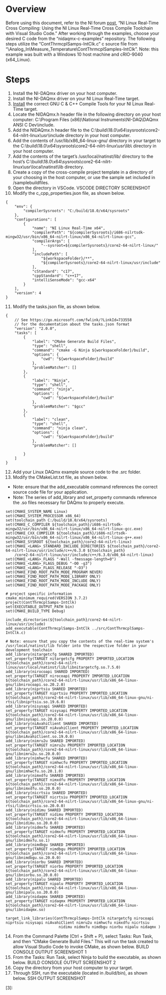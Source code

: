 # Overview
Before using this document, refer to the NI forum [post][1], “NI Linux Real-Time Cross Compiling: Using the NI Linux Real-Time Cross Compile Toolchain with Visual Studio Code.” After working through the examples, choose your desired C code from the “nidaqmx-c-examples” repository. The following steps utilize the “ContThrmcplSamps-IntClk.c” c source file from “\Analog_In\Measure_Temperature\ContThrmcplSamples-IntClk”.
Note: this example was built with a Windows 10 host machine and cRIO-9040 (x64_Linux).

# Steps
1.  Install the NI-DAQmx driver on your host computer.
2.  Install the NI-DAQmx driver on your NI Linux Real-Time target.
3.  [Install][2] the correct GNU C & C++ Compile Tools for your NI Linux Real-Time target.
4.  Locate the NIDAQmx.h header file in the following directory on your host computer: C:\Program Files (x86)\National Instruments\NI-DAQ\DAQmx ANSI C Dev\include\.
5.  Add the NIDAQmx.h header file to the C:\build\18.0\x64\sysroots\core2-64-nilrt-linux\usr\include directory in your host computer.
6.  Add the contents of /usr/lib/x86_64-linux-gnu/ directory in your target to the C:\build\18.0\x64\sysroots\core2-64-nilrt-linux\usr\lib\ directory in your host computer.
7.  Add the contents of the target’s /usr/local/natinst/lib/ directory to the host’s C:\build\18.0\x64\sysroots\core2-64-nilrt-linux\usr\local\natinst\lib directory.
8.  Create a copy of the cross-compile project template in a directory of your choosing in the host computer, or use the sample set included in /samplebuildfiles.
9.  Open the directory in VSCode.
VSCODE DIRECTORY SCREENSHOT
10. Modify the c_cpp_properties.json file, as shown below.
~~~
{
    "env": {
        "compilerSysroots": "C:/build/18.0/x64/sysroots"
    },  
    "configurations": [
        {
            "name": "NI Linux Real-Time x64",
            "compilerPath": "${compilerSysroots}/i686-nilrtsdk-mingw32/usr/bin/x86_64-nilrt-linux/x86_64-nilrt-linux-gcc",
            "compilerArgs": [
                "--sysroot=${compilerSysroots}/core2-64-nilrt-linux/"
            ],
            "includePath": [
                "${workspaceFolder}/**",
                "${compilerSysroots}/core2-64-nilrt-linux/usr/include"
            ],
            "cStandard": "c17",
            "cppStandard": "c++17",
            "intelliSenseMode": "gcc-x64"
        }
    ],
    "version": 4
}
~~~~
11. Modify the tasks.json file, as shown below.
~~~
{
    // See https://go.microsoft.com/fwlink/?LinkId=733558
    // for the documentation about the tasks.json format
    "version": "2.0.0",
    "tasks": [
        {
            "label": "CMake Generate Build Files",
            "type": "shell",
            "command": "cmake -G Ninja ${workspaceFolder}/build",
            "options": {
                "cwd": "${workspaceFolder}/build"
            },
            "problemMatcher": []
        },
        {
            "label": "Ninja",
            "type": "shell",
            "command": "ninja",
            "options": {
                "cwd": "${workspaceFolder}/build"
            },
            "problemMatcher": "$gcc"
        },
        {
            "label": "clean",
            "type": "shell",
            "command": "ninja clean",
            "options": {
                "cwd": "${workspaceFolder}/build"
            },
            "problemMatcher": []
               
        }
    ]
}
~~~
12. Add your Linux DAQmx example source code to the .src folder.
13.	Modify the CMakeList.txt file, as shown below. 
  * Note: ensure that the add_executable command references the correct source code file for your application.
  *	Note: The series of add_library and set_property commands reference the .so files necessary for DAQmx to properly execute.
~~~
set(CMAKE_SYSTEM_NAME Linux)
set(CMAKE_SYSTEM_PROCESSOR x86_64)
set(toolchain_path C:/build/18.0/x64/sysroots)
set(CMAKE_C_COMPILER ${toolchain_path}/i686-nilrtsdk-mingw32/usr/bin/x86_64-nilrt-linux/x86_64-nilrt-linux-gcc.exe)
set(CMAKE_CXX_COMPILER ${toolchain_path}/i686-nilrtsdk-mingw32/usr/bin/x86_64-nilrt-linux/x86_64-nilrt-linux-g++.exe)
set(CMAKE_SYSROOT ${toolchain_path}/core2-64-nilrt-linux)
set(CMAKE_<LANG>_STANDARD_INCLUDE_DIRECTORIES ${toolchain_path}/core2-64-nilrt-linux/usr/include/c++/6.3.0 ${toolchain_path}
    /core2-64-nilrt-linux/usr/include/c++/6.3.0/x86_64-nilrt-linux)
set(CMAKE_<LANG>_FLAGS "-Wall -fmessage-length=0")
set(CMAKE_<LANG>_FLAGS_DEBUG "-O0 -g3")
set(CMAKE_<LANG>_FLAGS_RELEASE "-O3")
set(CMAKE_FIND_ROOT_PATH_MODE_PROGRAM NEVER)
set(CMAKE_FIND_ROOT_PATH_MODE_LIBRARY ONLY)
set(CMAKE_FIND_ROOT_PATH_MODE_INCLUDE ONLY)
set(CMAKE_FIND_ROOT_PATH_MODE_PACKAGE ONLY)

# project specific information
cmake_minimum_required(VERSION 3.7.2)
project(ContThrmcplSamps-IntClk)
set(EXECUTABLE_OUTPUT_PATH bin)
set(CMAKE_BUILD_TYPE Debug)

include_directories(${toolchain_path}/core2-64-nilrt-linux/usr/include)
add_executable(ContThrmcplSamps-IntClk ../src/ContThrmcplSamps-IntClk.c)

# Note: ensure that you copy the contents of the real-time system's /usr/local/natinst/lib folder into the respective folder in your development toolchain
add_library(nitargetcfg SHARED IMPORTED)
set_property(TARGET nitargetcfg PROPERTY IMPORTED_LOCATION ${toolchain_path}/core2-64-nilrt-linux/usr/local/natinst/lib/libnitargetcfg.so.7.5.0)
add_library(nirocoapi SHARED IMPORTED)
set_property(TARGET nirocoapi PROPERTY IMPORTED_LOCATION ${toolchain_path}/core2-64-nilrt-linux/usr/lib/x86_64-linux-gnu/libnirocoapi.so.20.2.0)
add_library(niprtsiu SHARED IMPORTED)
set_property(TARGET niprtsiu PROPERTY IMPORTED_LOCATION ${toolchain_path}/core2-64-nilrt-linux/usr/lib/x86_64-linux-gnu/ni-rtsi/libniprtsiu.so.19.6.0)
add_library(nisysapi SHARED IMPORTED)
set_property(TARGET nisysapi PROPERTY IMPORTED_LOCATION ${toolchain_path}/core2-64-nilrt-linux/usr/lib/x86_64-linux-gnu/libnisysapi.so.20.0.0)
add_library(niAvahiClient SHARED IMPORTED)
set_property(TARGET niAvahiClient PROPERTY IMPORTED_LOCATION ${toolchain_path}/core2-64-nilrt-linux/usr/lib/x86_64-linux-gnu/libniAvahiClient.so.19.0.0)
add_library(nimru2u SHARED IMPORTED)
set_property(TARGET nimru2u PROPERTY IMPORTED_LOCATION ${toolchain_path}/core2-64-nilrt-linux/usr/lib/x86_64-linux-gnu/libnimru2u.so.20.0.0)
add_library(nimhwcfu SHARED IMPORTED)
set_property(TARGET nimhwcfu PROPERTY IMPORTED_LOCATION ${toolchain_path}/core2-64-nilrt-linux/usr/lib/x86_64-linux-gnu/libnimhwcfu.so.20.1.0)
add_library(nimxdfu SHARED IMPORTED)
set_property(TARGET nimxdfu PROPERTY IMPORTED_LOCATION ${toolchain_path}/core2-64-nilrt-linux/usr/lib/x86_64-linux-gnu/libnimxdfu.so.20.0.0)
add_library(nicrtsiu SHARED IMPORTED)
set_property(TARGET nicrtsiu PROPERTY IMPORTED_LOCATION ${toolchain_path}/core2-64-nilrt-linux/usr/lib/x86_64-linux-gnu/ni-rtsi/libnicrtsiu.so.20.0.0)
add_library(nidimu SHARED IMPORTED)
set_property(TARGET nidimu PROPERTY IMPORTED_LOCATION ${toolchain_path}/core2-64-nilrt-linux/usr/lib/x86_64-linux-gnu/libnidimu.so.20.0.0)
add_library(nidmxfu SHARED IMPORTED)
set_property(TARGET nidmxfu PROPERTY IMPORTED_LOCATION ${toolchain_path}/core2-64-nilrt-linux/usr/lib/x86_64-linux-gnu/libnidmxfu.so.1)
add_library(nimdbgu SHARED IMPORTED)
set_property(TARGET nimdbgu PROPERTY IMPORTED_LOCATION ${toolchain_path}/core2-64-nilrt-linux/usr/lib/x86_64-linux-gnu/libnimdbgu.so.20.0.0)
add_library(niorbu SHARED IMPORTED)
set_property(TARGET niorbu PROPERTY IMPORTED_LOCATION ${toolchain_path}/core2-64-nilrt-linux/usr/lib/x86_64-linux-gnu/libniorbu.so.20.0.0)
add_library(nipalu SHARED IMPORTED)
set_property(TARGET nipalu PROPERTY IMPORTED_LOCATION ${toolchain_path}/core2-64-nilrt-linux/usr/lib/x86_64-linux-gnu/libnipalu.so.20.0.0)
add_library(nidaqmx SHARED IMPORTED)
set_property(TARGET nidaqmx PROPERTY IMPORTED_LOCATION ${toolchain_path}/core2-64-nilrt-linux/usr/lib/x86_64-linux-gnu/libnidaqmx.so)

target_link_libraries(ContThrmcplSamps-IntClk nitargetcfg nirocoapi niprtsiu nisysapi niAvahiClient nimru2u nimhwcfu nimxdfu nicrtsiu 
                        nidimu nidmxfu nimdbgu niorbu nipalu nidaqmx )
~~~
14.	From the Command Palette (Ctrl + Shift + P), select Tasks: Run Task, and then “CMake Generate Build Files.” This will run the task created to allow Visual Studio Code to invoke CMake, as shown below.
BUILD CONSOLE OUTPUT SCREENSHOT 1
15. From the Tasks: Run Task, select Ninja to build the executable, as shown below.
BUILD CONSOLE OUTPUT SCREENSHOT 2
16.	Copy the directory from your host computer to your target.
17.	Through SSH, run the executable (located in /build/bin), as shown below.
SSH OUTPUT SCREENSHOT





[1]: https://forums.ni.com/t5/NI-Linux-Real-Time-Documents/NI-Linux-Real-Time-Cross-Compiling-Using-the-NI-Linux-Real-Time/ta-p/4026449?profile.language=en "cross compile forum post"
[2]: https://www.ni.com/en-us/innovations/white-papers/20/building-c-c---applications-for-ni-linux-real-time.html#section--1974177664 "compile tools download list"
[3]: 
